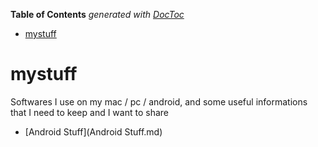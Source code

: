 <!-- START doctoc generated TOC please keep comment here to allow auto update -->
<!-- DON'T EDIT THIS SECTION, INSTEAD RE-RUN doctoc TO UPDATE -->
**Table of Contents**  *generated with [DocToc](https://github.com/thlorenz/doctoc)*

- [mystuff](#mystuff)

<!-- END doctoc generated TOC please keep comment here to allow auto update -->

# mystuff
Softwares I use on my mac / pc / android, and some useful informations that I need to keep and I want to share

* [Android Stuff](Android Stuff.md)